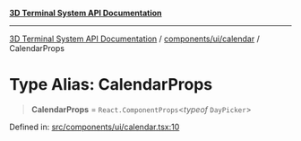 [**3D Terminal System API Documentation**](../../../../README.md)

***

[3D Terminal System API Documentation](../../../../README.md) / [components/ui/calendar](../README.md) / CalendarProps

# Type Alias: CalendarProps

> **CalendarProps** = `React.ComponentProps`\<*typeof* `DayPicker`\>

Defined in: [src/components/ui/calendar.tsx:10](https://github.com/Dicommunitas/ThreeJS_Terminal_3D2/blob/3ee0fc36a3337518d3717231e10fb625cedcf942/src/components/ui/calendar.tsx#L10)
